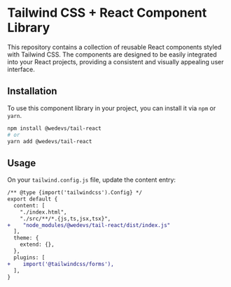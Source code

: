 # Tailwind CSS + React Component Library

This repository contains a collection of reusable React components styled with Tailwind CSS. The components are designed to be easily integrated into your React projects, providing a consistent and visually appealing user interface.

## Installation

To use this component library in your project, you can install it via `npm` or `yarn`.

```bash
npm install @wedevs/tail-react
# or
yarn add @wedevs/tail-react
```

## Usage

On your `tailwind.config.js` file, update the content entry:

```diff
/** @type {import('tailwindcss').Config} */
export default {
  content: [
    "./index.html",
    "./src/**/*.{js,ts,jsx,tsx}",
+    "node_modules/@wedevs/tail-react/dist/index.js"
  ],
  theme: {
    extend: {},
  },
  plugins: [
+    import('@tailwindcss/forms'),
  ],
}
```
